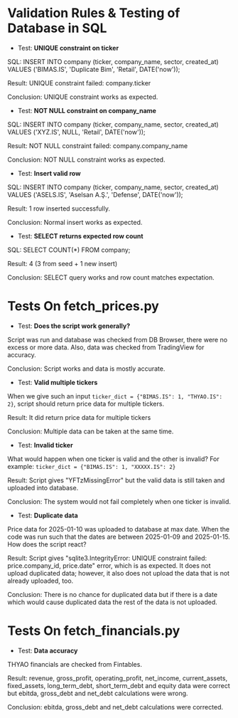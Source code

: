 # Validation Rules & Testing of Database in SQL

- Test: **UNIQUE constraint on ticker**

SQL: INSERT INTO company (ticker, company_name, sector, created_at)
     VALUES ('BIMAS.IS', 'Duplicate Bim', 'Retail', DATE('now'));

Result: UNIQUE constraint failed: company.ticker

Conclusion: UNIQUE constraint works as expected.


- Test: **NOT NULL constraint on company_name**

SQL: INSERT INTO company (ticker, company_name, sector, created_at)
     VALUES ('XYZ.IS', NULL, 'Retail', DATE('now'));

Result: NOT NULL constraint failed: company.company_name

Conclusion: NOT NULL constraint works as expected.


- Test: **Insert valid row**

SQL: INSERT INTO company (ticker, company_name, sector, created_at)
     VALUES ('ASELS.IS', 'Aselsan A.Ş.', 'Defense', DATE('now'));

Result: 1 row inserted successfully.

Conclusion: Normal insert works as expected.


- Test: **SELECT returns expected row count**

SQL: SELECT COUNT(*) FROM company;

Result: 4 (3 from seed + 1 new insert)

Conclusion: SELECT query works and row count matches expectation.

# Tests On fetch_prices.py

- Test: **Does the script work generally?**

Script was run and database was checked from DB Browser, there were no excess or more data. Also, data was checked from TradingView for accuracy.

Conclusion: Script works and data is mostly accurate.

- Test: **Valid multiple tickers**

When we give such an input `ticker_dict = {"BIMAS.IS": 1, "THYAO.IS": 2}`, script should return price data for multiple tickers.

Result: It did return price data for multiple tickers

Conclusion: Multiple data can be taken at the same time.

- Test: **Invalid ticker**

What would happen when one ticker is valid and the other is invalid?
For example: `ticker_dict = {"BIMAS.IS": 1, "XXXXX.IS": 2}`

Result: Script gives "YFTzMissingError" but the valid data is still taken and uploaded into database.

Conclusion: The system would not fail completely when one ticker is invalid.

- Test: **Duplicate data**

Price data for 2025-01-10 was uploaded to database at max date. When the code was run such that the dates are between 2025-01-09 and 2025-01-15. How does the script react?

Result: Script gives "sqlite3.IntegrityError: UNIQUE constraint failed: price.company_id, price.date" error, which is as expected. It does not upload duplicated data; however, it also does not upload the data that is not already uploaded, too. 

Conclusion: There is no chance for duplicated data but if there is a date which would cause duplicated data the rest of the data is not uploaded.

# Tests On fetch_financials.py

- Test: **Data accuracy**

THYAO financials are checked from Fintables.

Result: revenue, gross_profit, operating_profit, net_income, current_assets, fixed_assets, long_term_debt, short_term_debt and equity data were correct but ebitda, gross_debt and net_debt calculations were wrong.

Conclusion: ebitda, gross_debt and net_debt calculations were corrected.